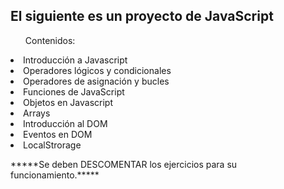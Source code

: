 <h2>El siguiente es un proyecto de JavaScript</h2>
<ul>Contenidos:</ul>
  <li>Introducción a Javascript</li>
  <li>Operadores lógicos y condicionales</li>
  <li>Operadores de asignación y bucles</li>
  <li>Funciones de JavaScript</li>
  <li>Objetos en Javascript</li>
  <li>Arrays</li>
  <li>Introducción al DOM</li>
  <li>Eventos en DOM</li>
  <li>LocalStrorage</li>
<p>*****Se deben DESCOMENTAR los ejercicios para su funcionamiento.*****</p>
